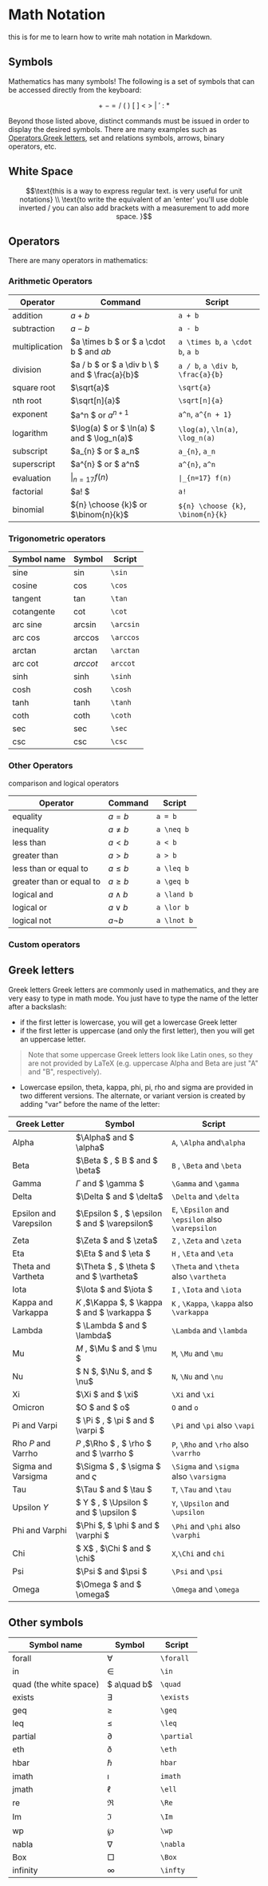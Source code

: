 # Math Notation

this is for me to learn how to write mah notation in Markdown.

## Symbols

Mathematics has many symbols! The following is a set of symbols that can be
accessed directly from the keyboard:

```math
+ \ - \ = \! \ / \ ( \ ) \ [ \ ] \ < \ > \ | \ ' \ : \ *
```

Beyond those listed above, distinct commands must be issued in order to display
the desired symbols. There are many examples such as
[Operators](#operators),[Greek letters](#greek-letters), set and relations
symbols, arrows, binary operators, etc.

## White Space

```math
\text{this is a way to express regular text. is very useful for unit notations} \\
\text{to write the equivalent of an 'enter' you'll use doble inverted / you can also add brackets with a measurement to add more space.  }
```

## Operators

There are many operators in mathematics:

### Arithmetic Operators

| Operator       | Command                                       | Script                             |
| -------------- | --------------------------------------------- | ---------------------------------- |
| addition       | $a + b$                                       | `a + b`                            |
| subtraction    | $a - b$                                       | `a - b`                            |
| multiplication | $a \times b $ or $ a \cdot b $ and $a b$      | `a \times b`, `a \cdot b`, `a b`   |
| division       | $a / b $ or $ a \div b \ $ and $ \frac{a}{b}$ | `a / b`, `a \div b`, `\frac{a}{b}` |
| square root    | $\sqrt{a}$                                    | `\sqrt{a}`                         |
| nth root       | $\sqrt[n]{a}$                                 | `\sqrt[n]{a}`                      |
| exponent       | $a^n $ or $a^{n + 1}$                         | `a^n`, `a^{n + 1}`                 |
| logarithm      | $\log(a) $ or $ \ln(a) $ and $ \log_n(a)$     | `\log(a)`, `\ln(a)`, `\log_n(a)`   |
| subscript      | $a_{n} $ or $ a_n$                            | `a_{n}`, `a_n`                     |
| superscript    | $a^{n} $  or $ a^n$                           | `a^{n}`, `a^n`                     |
| evaluation     | $\|_{n=17} f(n)$                              | `\|_{n=17} f(n)`                   |
| factorial      | $a! $                                         | `a!`                               |
| binomial       | ${n} \choose {k}$ or $\binom{n}{k}$           | `${n} \choose {k}`, `\binom{n}{k}` |

### Trigonometric operators

| Symbol name | Symbol    | Script    |
| ----------- | --------- | --------- |
| sine        | $\sin$    | `\sin`    |
| cosine      | $\cos$    | `\cos`    |
| tangent     | $\tan$    | `\tan`    |
| cotangente  | $\cot$    | `\cot`    |
| arc sine    | $\arcsin$ | `\arcsin` |
| arc cos     | $\arccos$ | `\arccos` |
| arctan      | $\arctan$ | `\arctan` |
| arc cot     | $arccot$  | `arccot`  |
| sinh        | $\sinh$   | `\sinh`   |
| cosh        | $\cosh$   | `\cosh`   |
| tanh        | $\tanh$   | `\tanh`   |
| coth        | $\coth$   | `\coth`   |
| sec         | $\sec$    | `\sec`    |
| csc         | $\csc$    | `\csc`    |

### Other Operators

comparison and logical operators

| Operator                 | Command     | Script      |
| ------------------------ | ----------- | ----------- |
| equality                 | $a = b$     | `a = b`     |
| inequality               | $a \neq b$  | `a \neq b`  |
| less than                | $a < b$     | `a < b`     |
| greater than             | $a > b$     | `a > b`     |
| less than or equal to    | $a \leq b$  | `a \leq b`  |
| greater than or equal to | $a \geq b$  | `a \geq b`  |
| logical and              | $a \land b$ | `a \land b` |
| logical or               | $a \lor b$  | `a \lor b`  |
| logical not              | $a \lnot b$ | `a \lnot b` |

### Custom operators

## Greek letters

Greek letters Greek letters are commonly used in mathematics, and they are very
easy to type in math mode. You just have to type the name of the letter after a
backslash:

-   if the first letter is lowercase, you will get a lowercase Greek letter
-   if the first letter is uppercase (and only the first letter), then you will
    get an uppercase letter.

> Note that some uppercase Greek letters look like Latin ones, so they are not
> provided by LaTeX (e.g. uppercase Alpha and Beta are just "A" and "B",
> respectively).

-   Lowercase epsilon, theta, kappa, phi, pi, rho and sigma are provided in two
    different versions. The alternate, or variant version is created by adding
    "var" before the name of the letter:

| Greek Letter           | Symbol                                        | Script                                            |
| ---------------------- | --------------------------------------------- | ------------------------------------------------- |
| Alpha                  | $\Alpha$ and $ \alpha$                        | `A`, `\Alpha` and`\alpha`                         |
| Beta                   | $\Beta $ , $ B $  and $ \beta$                | `B` , `\Beta` and `\beta`                         |
| Gamma                  | $\Gamma$ and $ \gamma $                       | `\Gamma` and `\gamma`                             |
| Delta                  | $\Delta $ and $ \delta$                       | `\Delta` and `\delta`                             |
| Epsilon and Varepsilon | $\Epsilon $ , $ \epsilon $ and $ \varepsilon$ | `E`, `\Epsilon` and `\epsilon` also `\varepsilon` |
| Zeta                   | $\Zeta $ and $ \zeta$                         | `Z` , `\Zeta` and `\zeta`                         |
| Eta                    | $\Eta $ and $ \eta $                          | `H` , `\Eta` and `\eta`                           |
| Theta and Vartheta     | $\Theta $ , $ \theta $ and $ \vartheta$       | `\Theta` and `\theta` also `\vartheta`            |
| Iota                   | $\Iota $ and $\iota $                         | `I` , `\Iota` and `\iota`                         |
| Kappa and Varkappa     | $K$ ,$\Kappa $, $ \kappa $ and $ \varkappa $  | `K` , `\Kappa`, `\kappa` also `\varkappa`         |
| Lambda                 | $ \Lambda $ and $ \lambda$                    | `\Lambda` and `\lambda`                           |
| Mu                     | $M$ , $\Mu $ and $ \mu $                      | `M`, `\Mu` and `\mu`                              |
| Nu                     | $ N $, $\Nu $,  and $ \nu$                    | `N`, `\Nu` and `\nu`                              |
| Xi                     | $\Xi $ and $ \xi$                             | `\Xi` and `\xi`                                   |
| Omicron                | $O $  and $ o$                                | `O` and `o`                                       |
| Pi and Varpi           | $ \Pi $ , $ \pi $ and $ \varpi $              | `\Pi` and `\pi` also `\vapi`                      |
| Rho $`P`$ and Varrho   | $P$ ,$\Rho $ , $ \rho $ and $ \varrho $       | `P`, `\Rho` and `\rho` also `\varrho`             |
| Sigma and Varsigma     | $\Sigma $ , $ \sigma $  and  $\varsigma$      | `\Sigma` and `\sigma` also `\varsigma`            |
| Tau                    | $\Tau $ and $ \tau $                          | `T`, `\Tau` and `\tau`                            |
| Upsilon $`Y`$          | $ Y $ , $ \Upsilon $ and $ \upsilon $         | `Y`, `\Upsilon` and `\upsilon`                    |
| Phi and Varphi         | $\Phi $, $ \phi $ and $ \varphi $             | `\Phi` and `\phi` also `\varphi`                  |
| Chi                    | $ X$ , $\Chi $ and $ \chi$                    | `X`,`\Chi` and `chi`                              |
| Psi                    | $\Psi $ and $\psi $                           | `\Psi` and `\psi`                                 |
| Omega                  | $\Omega $ and $ \omega$                       | `\Omega` and `\omega`                             |

## Other symbols

| Symbol name            | Symbol      | Script     |
| ---------------------- | ----------- | ---------- |
| forall                 | $\forall$   | `\forall`  |
| in                     | $\in$       | `\in`      |
| quad (the white space) | $ a\quad b$ | `\quad`    |
| exists                 | $\exists$   | `\exists`  |
| geq                    | $\geq$      | `\geq`     |
| leq                    | $\leq$      | `\leq`     |
| partial                | $\partial$  | `\partial` |
| eth                    | $\eth$      | `\eth`     |
| hbar                   | $\hbar$     | `hbar`     |
| imath                  | $\imath$    | `imath`    |
| jmath                  | $\ell$      | `\ell`     |
| re                     | $\Re$       | `\Re`      |
| Im                     | $\Im$       | `\Im`      |
| wp                     | $\wp$       | `\wp`      |
| nabla                  | $\nabla$    | `\nabla`   |
| Box                    | $\Box$      | `\Box`     |
| infinity               | $\infty$    | `\infty`   |
